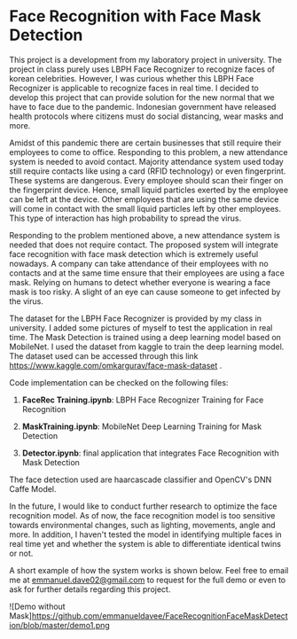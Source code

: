# Face Recognition with Face Mask Detection
This project is a development from my laboratory project in university. The project in class purely uses LBPH Face Recognizer to recognize faces of korean celebrities. However, I was curious whether this LBPH Face Recognizer is applicable to recognize faces in real time. I decided to develop this project that can provide solution for the new normal that we have to face due to the pandemic. Indonesian government have released health protocols where citizens must do social distancing, wear masks and more. 

Amidst of this pandemic there are certain businesses that still require their employees to come to office. Responding to this problem, a new attendance system is needed to avoid contact. Majority attendance system used today still require contacts like using a card (RFID technology) or even fingerprint. These systems are dangerous. Every employee should scan their finger on the fingerprint device. Hence, small liquid particles exerted by the employee can be left at the device. Other employees that are using the same device will come in contact with the small liquid particles left by other employees. This type of interaction has high probability to spread the virus.

Responding to the problem mentioned above, a new attendance system is needed that does not require contact. The proposed system will integrate face recognition with face mask detection which is extremely useful nowadays. A company can take attendance of their employees with no contacts and at the same time ensure that their employees are using a face mask. Relying on humans to detect whether everyone is wearing a face mask is too risky. A slight of an eye can cause someone to get infected by the virus. 

The dataset for the LBPH Face Recognizer is provided by my class in university. I added some pictures of myself to test the application in real time. The Mask Detection is trained using a deep learning model based on MobileNet. I used the dataset from kaggle to train the deep learning model. The dataset used can be accessed through this link https://www.kaggle.com/omkargurav/face-mask-dataset .

Code implementation can be checked on the following files:

1. **FaceRec Training.ipynb**: LBPH Face Recognizer Training for Face Recognition

2. **MaskTraining.ipynb**: MobileNet Deep Learning Training for Mask Detection

3. **Detector.ipynb**: final application that integrates Face Recognition with Mask Detection

The face detection used are haarcascade classifier and OpenCV's DNN Caffe Model.

In the future, I would like to conduct further research to optimize the face recognition model. As of now, the face recognition model is too sensitive towards environmental changes, such as lighting, movements, angle and more. In addition, I haven't tested the model in identifying multiple faces in real time yet and whether the system is able to differentiate identical twins or not. 

A short example of how the system works is shown below. Feel free to email me at emmanuel.dave02@gmail.com to request for the full demo or even to ask for further details regarding this project. 

![Demo without Mask]https://github.com/emmanueldavee/FaceRecognitionFaceMaskDetection/blob/master/demo1.png

